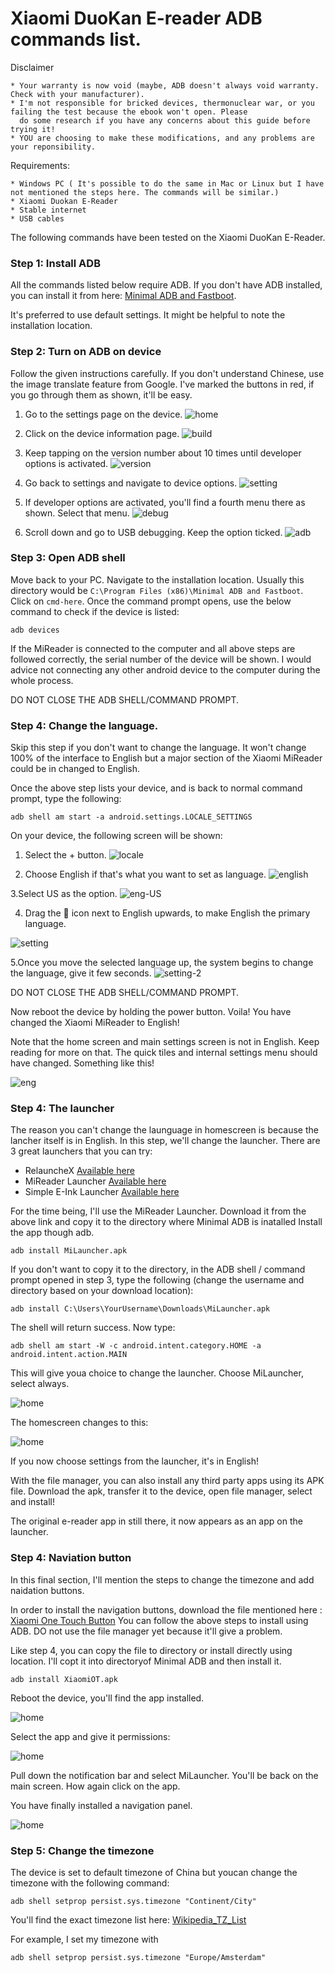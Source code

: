 # Xiaomi DuoKan E-reader ADB commands list.

Disclaimer
```
* Your warranty is now void (maybe, ADB doesn't always void warranty. Check with your manufacturer).
* I'm not responsible for bricked devices, thermonuclear war, or you failing the test because the ebook won't open. Please
  do some research if you have any concerns about this guide before trying it! 
* YOU are choosing to make these modifications, and any problems are your reponsibility.
```

Requirements:
``` 
* Windows PC ( It's possible to do the same in Mac or Linux but I have not mentioned the steps here. The commands will be similar.)
* Xiaomi Duokan E-Reader
* Stable internet
* USB cables
```
The following commands have been tested on the Xiaomi DuoKan E-Reader.

### Step 1: Install ADB
All the commands listed below require ADB. If you don't have ADB installed, you can install it from here: [Minimal ADB and Fastboot](https://forum.xda-developers.com/showthread.php?t=2317790).

It's preferred to use default settings. It might be helpful to note the installation location.

### Step 2: Turn on ADB on device
Follow the given instructions carefully. If you don't understand Chinese, use the image translate feature from Google. I've marked the buttons in red, if you go through them as shown, it'll be easy. 

1. Go to the settings page on the device.
![home](https://github.com/epodegrid/epd106-ADB/blob/master/images/home.png)

2. Click on the device information page.
![build](https://github.com/epodegrid/epd106-ADB/blob/master/images/build.png)

3. Keep tapping on the version number about 10 times until developer options is activated.
![version](https://github.com/epodegrid/epd106-ADB/blob/master/images/version.png)

4. Go back to settings and navigate to device options.
![setting](https://github.com/epodegrid/epd106-ADB/blob/master/images/setting.png)

5. If developer options are activated, you'll find a fourth menu there as shown. Select that menu.
![debug](https://github.com/epodegrid/epd106-ADB/blob/master/images/debug.png)

6. Scroll down and go to USB debugging. Keep the option ticked.
![adb](https://github.com/epodegrid/epd106-ADB/blob/master/images/adb.png)

### Step 3: Open ADB shell
Move back to  your PC. Navigate to the installation location. Usually this directory would be `C:\Program Files (x86)\Minimal ADB and Fastboot`.
Click on `cmd-here`. Once the command prompt opens, use the below command to check if the device is listed:
```shell
adb devices
```

If the MiReader is connected to the computer and all above steps are followed correctly, the serial number of the device will be shown. I would advice not connecting any other android device to the computer during the whole process. 

DO NOT CLOSE THE ADB SHELL/COMMAND PROMPT.

### Step 4: Change the language.
Skip this step if you don't want to change the language.
It won't change 100% of the interface to English but a major section of the Xiaomi MiReader could be in changed to English.

Once the above step lists your device, and is back to normal command prompt, type the following:
```shell
adb shell am start -a android.settings.LOCALE_SETTINGS
```
On your device, the following screen will be shown:
1. Select the + button.
![locale](https://github.com/epodegrid/epd106-ADB/blob/master/images/locale/locale.png)

2. Choose English if that's what you want to set as language.
![english](https://github.com/epodegrid/epd106-ADB/blob/master/images/locale/locale-english.png)

3.Select US as the option.
![eng-US](https://github.com/epodegrid/epd106-ADB/blob/master/images/locale/locale-english-US.png)

4. Drag the :hamburger: icon next to English upwards, to make English the primary language. 

![setting](https://github.com/epodegrid/epd106-ADB/blob/master/images/locale/locale-setting-1.png)

5.Once you move the selected language up, the system begins to change the language, give it few seconds.
![setting-2](https://github.com/epodegrid/epd106-ADB/blob/master/images/locale/locale-setting-2.png)

DO NOT CLOSE THE ADB SHELL/COMMAND PROMPT.

Now reboot the device by holding the power button. Voila! You have changed the Xiaomi MiReader to English!

Note that the home screen and main settings screen is not in English. Keep reading for more on that. The quick tiles and internal settings menu should have changed. Something like this!

![eng](https://github.com/epodegrid/epd106-ADB/blob/master/images/locale/settings-english.png)

### Step 4: The launcher
The reason you can't change the launguage in homescreen is because the lancher itself is in English. In this step, we'll change the launcher. There are 3 great launchers that you can try:
* RelauncheX [Available here](https://f-droid.org/en/packages/com.gacode.relaunchx/)
* MiReader Launcher [Available here](https://gofile.io/?c=a29ycq)
* Simple E-Ink Launcher [Available here](https://bitbucket.org/dsimbiriatin/simple-ink-launcher/downloads/org.ds.simple.ink.launcher-1.2-release.apk)

For the time being, I'll use the MiReader Launcher. Download it from the above link and copy it to the directory where Minimal ADB is inatalled
Install the app though adb.
```shell
adb install MiLauncher.apk
```

If you don't want to copy it to the directory, in the ADB shell / command prompt opened in step 3, type the following (change the username and directory based on your download location):
```shell
adb install ‪C:\Users\YourUsername\Downloads\MiLauncher.apk
```
The shell will return success.
Now type:
```shell
adb shell am start -W -c android.intent.category.HOME -a android.intent.action.MAIN
```

This will give youa choice to change the launcher. Choose MiLauncher, select always.

![home](https://github.com/epodegrid/epd106-ADB/blob/master/images/home-2.png)

The homescreen changes to this:

![home](https://github.com/epodegrid/epd106-ADB/blob/master/images/milauncher.png)

If you now choose settings from the launcher, it's in English! 

With the file manager, you can also install any third party apps using its APK file. Download the apk, transfer it to the device, open file manager, select and install!  

The original e-reader app in still there, it now appears as an app on the launcher.

### Step 4: Naviation button
In this final section, I'll mention the steps to change the timezone and add naidation buttons.

In order to install the navigation buttons, download the file mentioned here : [Xiaomi One Touch Button](https://gofile.io/?c=6ZL3Zk)
You can follow the above steps to install using ADB. DO not use the file manager yet because it'll give a problem. 

Like step 4, you can copy the file to directory or install directly using location. I'll copt it into directoryof Minimal ADB and then install it.
```shell
adb install XiaomiOT.apk
```
Reboot the device, you'll find the app installed.

![home](https://github.com/epodegrid/epd106-ADB/blob/master/images/install.png)

Select the app and give it permissions:

![home](https://github.com/epodegrid/epd106-ADB/blob/master/images/install-setting.png)

Pull down the notification bar and select MiLauncher. You'll be back on the main screen. How again click on the app. 

You have finally installed a navigation panel.

![home](https://github.com/epodegrid/epd106-ADB/blob/master/images/install-side.png)

### Step 5: Change the timezone
The device is set to default timezone of China but youcan change the timezone with the following command:
```shell
adb shell setprop persist.sys.timezone "Continent/City"
```
You'll find the exact timezone list here: [Wikipedia_TZ_List](https://en.wikipedia.org/wiki/List_of_tz_database_time_zones)

For example, I set my timezone with
```shell
adb shell setprop persist.sys.timezone "Europe/Amsterdam"
```
